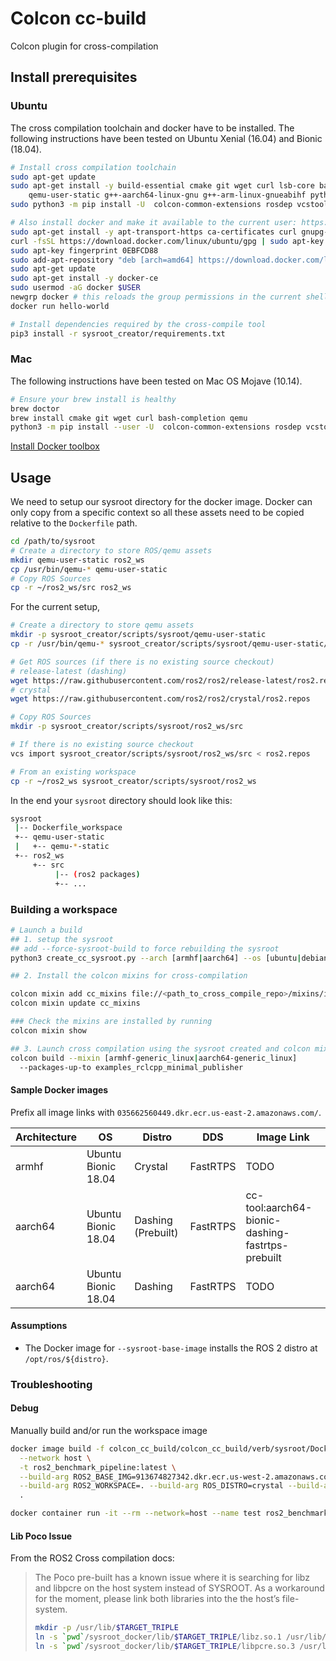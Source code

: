 # Colcon cc-build

Colcon plugin for cross-compilation

## Install prerequisites

### Ubuntu

The cross compilation toolchain and docker have to be installed. 
The following instructions have been tested on Ubuntu Xenial (16.04) and Bionic (18.04).

```bash
# Install cross compilation toolchain
sudo apt-get update
sudo apt-get install -y build-essential cmake git wget curl lsb-core bash-completion \
    qemu-user-static g++-aarch64-linux-gnu g++-arm-linux-gnueabihf python3-pip htop
sudo python3 -m pip install -U  colcon-common-extensions rosdep vcstool

# Also install docker and make it available to the current user: https://docs.docker.com/install/linux/docker-ce/ubuntu/
sudo apt-get install -y apt-transport-https ca-certificates curl gnupg-agent software-properties-common
curl -fsSL https://download.docker.com/linux/ubuntu/gpg | sudo apt-key add -
sudo apt-key fingerprint 0EBFCD88
sudo add-apt-repository "deb [arch=amd64] https://download.docker.com/linux/ubuntu $(lsb_release -cs) stable"
sudo apt-get update
sudo apt-get install -y docker-ce
sudo usermod -aG docker $USER
newgrp docker # this reloads the group permissions in the current shell, unnecessary after relogin
docker run hello-world

# Install dependencies required by the cross-compile tool
pip3 install -r sysroot_creator/requirements.txt
```

### Mac
The following instructions have been tested on Mac OS Mojave (10.14).

```bash
# Ensure your brew install is healthy
brew doctor
brew install cmake git wget curl bash-completion qemu
python3 -m pip install --user -U  colcon-common-extensions rosdep vcstool
```

[Install Docker toolbox](https://docs.docker.com/toolbox/toolbox_install_mac/)

## Usage

We need to setup our sysroot directory for the docker image. Docker can only copy from a specific
context so all these assets need to be copied relative to the `Dockerfile` path.
```bash
cd /path/to/sysroot
# Create a directory to store ROS/qemu assets
mkdir qemu-user-static ros2_ws
cp /usr/bin/qemu-* qemu-user-static 
# Copy ROS Sources
cp -r ~/ros2_ws/src ros2_ws
```

For the current setup,
```bash
# Create a directory to store qemu assets
mkdir -p sysroot_creator/scripts/sysroot/qemu-user-static
cp -r /usr/bin/qemu-* sysroot_creator/scripts/sysroot/qemu-user-static/

# Get ROS sources (if there is no existing source checkout)
# release-latest (dashing)
wget https://raw.githubusercontent.com/ros2/ros2/release-latest/ros2.repos
# crystal
wget https://raw.githubusercontent.com/ros2/ros2/crystal/ros2.repos

# Copy ROS Sources
mkdir -p sysroot_creator/scripts/sysroot/ros2_ws/src

# If there is no existing source checkout
vcs import sysroot_creator/scripts/sysroot/ros2_ws/src < ros2.repos 

# From an existing workspace
cp -r ~/ros2_ws sysroot_creator/scripts/sysroot/ros2_ws
```

In the end your `sysroot` directory should look like this:
```bash
sysroot
 |-- Dockerfile_workspace
 +-- qemu-user-static
 |   +-- qemu-*-static
 +-- ros2_ws
     +-- src
          |-- (ros2 packages) 
          +-- ...
```

### Building a workspace

```bash
# Launch a build
## 1. setup the sysroot
## add --force-sysroot-build to force rebuilding the sysroot
python3 create_cc_sysroot.py --arch [armhf|aarch64] --os [ubuntu|debian]

## 2. Install the colcon mixins for cross-compilation

colcon mixin add cc_mixins file://<path_to_cross_compile_repo>/mixins/index.yaml
colcon mixin update cc_mixins 

### Check the mixins are installed by running
colcon mixin show

## 3. Launch cross compilation using the sysroot created and colcon mixin for target architecture
colcon build --mixin [armhf-generic_linux|aarch64-generic_linux]
  --packages-up-to examples_rclcpp_minimal_publisher
```

#### Sample Docker images

Prefix all image links with `035662560449.dkr.ecr.us-east-2.amazonaws.com/`.

| Architecture | OS                  | Distro             | DDS      | Image Link                                       |
|--------------|---------------------|--------------------|----------|--------------------------------------------------|
| armhf        | Ubuntu Bionic 18.04 | Crystal            | FastRTPS | TODO                                             |
| aarch64      | Ubuntu Bionic 18.04 | Dashing (Prebuilt) | FastRTPS | cc-tool:aarch64-bionic-dashing-fastrtps-prebuilt |
| aarch64      | Ubuntu Bionic 18.04 | Dashing            | FastRTPS | TODO                                             |

#### Assumptions

- The Docker image for `--sysroot-base-image` installs the ROS 2 distro at `/opt/ros/${distro}`.

### Troubleshooting

#### Debug

Manually build and/or run the workspace image

```bash
docker image build -f colcon_cc_build/colcon_cc_build/verb/sysroot/Dockerfile_workspace \
  --network host \
  -t ros2_benchmark_pipeline:latest \
  --build-arg ROS2_BASE_IMG=913674827342.dkr.ecr.us-west-2.amazonaws.com/ros2:ubuntu_arm-crystal \
  --build-arg ROS2_WORKSPACE=. --build-arg ROS_DISTRO=crystal --build-arg TARGET_TRIPLE=aarch64-linux-gnu \
  .

docker container run -it --rm --network=host --name test ros2_benchmark_pipeline:latest bash
```


#### Lib Poco Issue
From the ROS2 Cross compilation docs:
> The Poco pre-built has a known issue where it is searching for libz and libpcre on the host system instead of SYSROOT. 
> As a workaround for the moment, please link both libraries into the the host’s file-system.
> ```bash
> mkdir -p /usr/lib/$TARGET_TRIPLE
> ln -s `pwd`/sysroot_docker/lib/$TARGET_TRIPLE/libz.so.1 /usr/lib/$TARGET_TRIPLE/libz.so
> ln -s `pwd`/sysroot_docker/lib/$TARGET_TRIPLE/libpcre.so.3 /usr/lib/$TARGET_TRIPLE/libpcre.so
> ```
